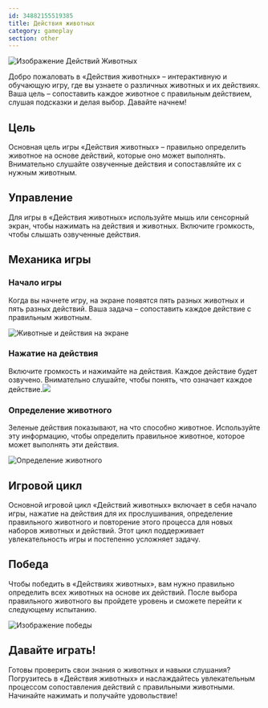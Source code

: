 ```yaml
---
id: 34882155519385
title: Действия животных
category: gameplay
section: other
---
```

![Изображение Действий Животных](https://help.studycat.com/hc/article_attachments/34882188453017)

Добро пожаловать в «Действия животных» – интерактивную и обучающую игру, где вы узнаете о различных животных и их действиях. Ваша цель – сопоставить каждое животное с правильным действием, слушая подсказки и делая выбор. Давайте начнем!

## Цель

Основная цель игры «Действия животных» – правильно определить животное на основе действий, которые оно может выполнять. Внимательно слушайте озвученные действия и сопоставляйте их с нужным животным.

## Управление

Для игры в «Действия животных» используйте мышь или сенсорный экран, чтобы нажимать на действия и животных. Включите громкость, чтобы слышать озвученные действия.

## Механика игры

### Начало игры

Когда вы начнете игру, на экране появятся пять разных животных и пять разных действий. Ваша задача – сопоставить каждое действие с правильным животным.

![Животные и действия на экране](https://help.studycat.com/hc/article_attachments/34882188453017)

### Нажатие на действия

Включите громкость и нажимайте на действия. Каждое действие будет озвучено. Внимательно слушайте, чтобы понять, что означает каждое действие.![](https://help.studycat.com/hc/article_attachments/35127586834841)

### Определение животного

Зеленые действия показывают, на что способно животное. Используйте эту информацию, чтобы определить правильное животное, которое может выполнять эти действия.

![Определение животного](https://help.studycat.com/hc/article_attachments/34882188459545)

## Игровой цикл

Основной игровой цикл «Действий животных» включает в себя начало игры, нажатие на действия для их прослушивания, определение правильного животного и повторение этого процесса для новых наборов животных и действий. Этот цикл поддерживает увлекательность игры и постепенно усложняет задачу.

## Победа

Чтобы победить в «Действиях животных», вам нужно правильно определить всех животных на основе их действий. После выбора правильного животного вы пройдете уровень и сможете перейти к следующему испытанию.

![Изображение победы](https://help.studycat.com/hc/article_attachments/34882155516441)

## Давайте играть!

Готовы проверить свои знания о животных и навыки слушания? Погрузитесь в «Действия животных» и наслаждайтесь увлекательным процессом сопоставления действий с правильными животными. Начинайте нажимать и получайте удовольствие!

